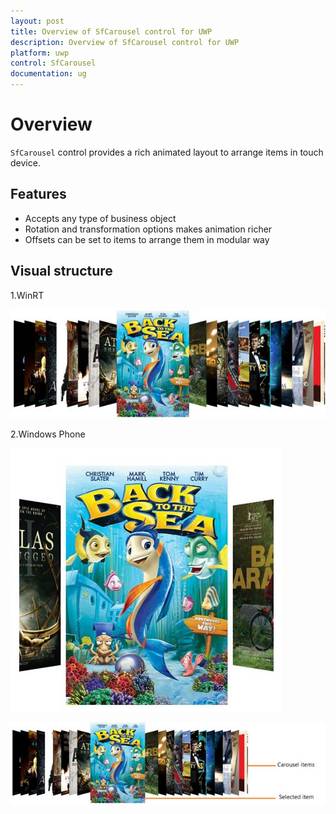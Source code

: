 ```yaml
---
layout: post
title: Overview of SfCarousel control for UWP 
description: Overview of SfCarousel control for UWP
platform: uwp
control: SfCarousel
documentation: ug
---
```


# Overview

`SfCarousel` control provides a rich animated layout to arrange items in touch device.

## Features

* Accepts any type of business object
* Rotation and transformation options makes animation richer
* Offsets can be set to items to arrange them in modular way

## Visual structure

1.WinRT

![](SfCarousel-images/SfCarousel-img1.jpeg)

2.Windows Phone


![](SfCarousel-images/SfCarousel-img2.jpeg)


![](SfCarousel-images/SfCarousel-img3.jpeg)


